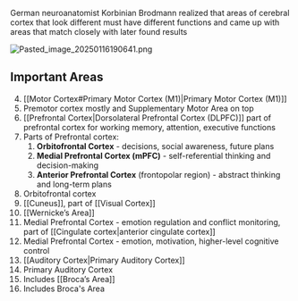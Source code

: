 German neuroanatomist Korbinian Brodmann realized that areas of cerebral cortex that look different must have different functions and came up with areas that match closely with later found results

![Pasted_image_20250116190641.png](pasted_image_20250116190641.png)

## Important Areas

4. [[Motor Cortex#Primary Motor Cortex (M1)|Primary Motor Cortex (M1)]]
5. Premotor cortex mostly and Supplementary Motor Area on top
6. [[Prefrontal Cortex|Dorsolateral Prefrontal Cortex (DLPFC)]] part of prefrontal cortex for working memory, attention, executive functions
7. Parts of Prefrontal cortex:
   1. **Orbitofrontal Cortex** - decisions, social awareness, future plans
   2. **Medial Prefrontal Cortex (mPFC)** - self-referential thinking and decision-making
   3. **Anterior Prefrontal Cortex** (frontopolar region) - abstract thinking and long-term plans
8. Orbitofrontal cortex
9. [[Cuneus]], part of [[Visual Cortex]]
10. [[Wernicke’s Area]]
11. Medial Prefrontal Cortex - emotion regulation and conflict monitoring, part of [[Cingulate cortex|anterior cingulate cortex]]
12. Medial Prefrontal Cortex - emotion, motivation, higher-level cognitive control
13. [[Auditory Cortex|Primary Auditory Cortex]]
14. Primary Auditory Cortex
15. Includes [[Broca’s Area]]
16. Includes Broca's Area
